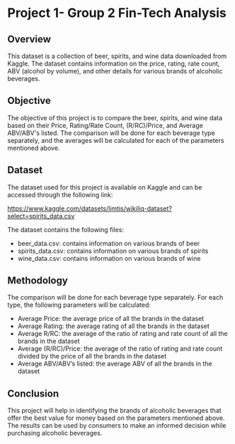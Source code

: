 
# Project 1- Group 2 Fin-Tech Analysis

## Overview
This dataset is a collection of beer, spirits, and wine data downloaded from Kaggle. The dataset contains information on the price, rating, rate count, ABV (alcohol by volume), and other details for various brands of alcoholic beverages.

## Objective

The objective of this project is to compare the beer, spirits, and wine data based on their Price, Rating/Rate Count, (R/RC)/Price, and Average ABV/ABV's listed. The comparison will be done for each beverage type separately, and the averages will be calculated for each of the parameters mentioned above.

## Dataset

The dataset used for this project is available on Kaggle and can be accessed through the following link:

https://www.kaggle.com/datasets/limtis/wikiliq-dataset?select=spirits_data.csv

The dataset contains the following files:

- beer_data.csv: contains information on various brands of beer
- spirits_data.csv: contains information on various brands of spirits
- wine_data.csv: contains information on various brands of wine

## Methodology

The comparison will be done for each beverage type separately. For each type, the following parameters will be calculated:

- Average Price: the average price of all the brands in the dataset
- Average Rating: the average rating of all the brands in the dataset
- Average R/RC: the average of the ratio of rating and rate count of all the brands in the dataset
- Average (R/RC)/Price: the average of the ratio of rating and rate count divided by the price of all the brands in the dataset
- Average ABV/ABV’s listed: the average ABV of all the brands in the dataset

## Conclusion

This project will help in identifying the brands of alcoholic beverages that offer the best value for money based on the parameters mentioned above. The results can be used by consumers to make an informed decision while purchasing alcoholic beverages.
